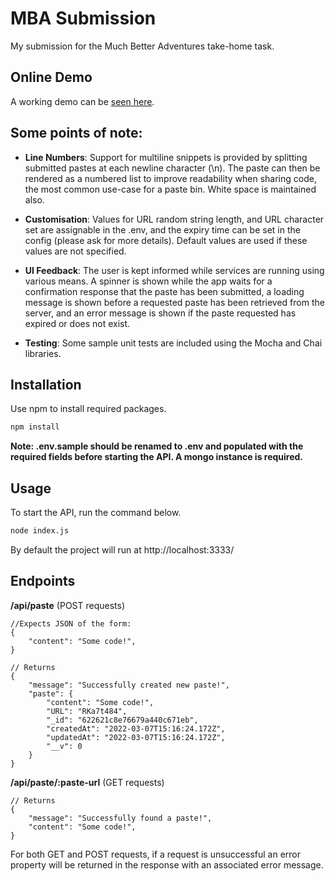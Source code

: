 # MBA Submission

My submission for the Much Better Adventures take-home task.

## Online Demo

A working demo can be [seen here](https://sticky-bin.herokuapp.com/).

## Some points of note:

- **Line  Numbers**: Support for multiline snippets is provided by splitting submitted pastes at each newline character (\n). The paste can then be rendered as a numbered list to improve readability when sharing code, the most common use-case for a paste bin. White space is maintained also.

- **Customisation**: Values for URL random string length, and URL character set are assignable in the .env, and the expiry time can be set in the config (please ask for more details). Default values are used if these values are not specified.

- **UI Feedback**: The user is kept informed while services are running using various means. A spinner is shown while the app waits for a confirmation response that the paste has been submitted, a loading message is shown before a requested paste has been retrieved from the server, and an error message is shown if the paste requested has expired or does not exist.

- **Testing**: Some sample unit tests are included using the Mocha and Chai libraries. 


## Installation

Use npm to install required packages.

```bash
npm install
```

**Note: .env.sample should be renamed to .env and populated with the required fields before starting the API. A mongo instance is required.**

## Usage

To start the API, run the command below.

```bash
node index.js
```

By default the project will run at http://localhost:3333/

## Endpoints
**/api/paste** (POST requests)

```
//Expects JSON of the form:
{
    "content": "Some code!",
}

// Returns
{
    "message": "Successfully created new paste!",
    "paste": {
        "content": "Some code!",
        "URL": "RKa7t484",
        "_id": "622621c8e76679a440c671eb",
        "createdAt": "2022-03-07T15:16:24.172Z",
        "updatedAt": "2022-03-07T15:16:24.172Z",
        "__v": 0
    }
}
```
**/api/paste/:paste-url** (GET requests)

```
// Returns
{
    "message": "Successfully found a paste!",
    "content": "Some code!",
}
```

For both GET and POST requests, if a request is unsuccessful an error property will be returned in the response with an associated error message.
